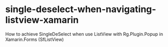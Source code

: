 # single-deselect-when-navigating-listview-xamarin
How to achieve SingleDeSelect when use ListView with Rg.Plugin.Popup in Xamarin.Forms (SfListView)

